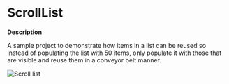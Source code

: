 # ScrollList
**Description**

A sample project to demonstrate how items in a list can be reused so instead of populating the list with 50 items, only populate it with those that are visible and reuse them in a conveyor belt manner.

![Scroll list](https://i.imgur.com/1HPEwAd.gifv)


